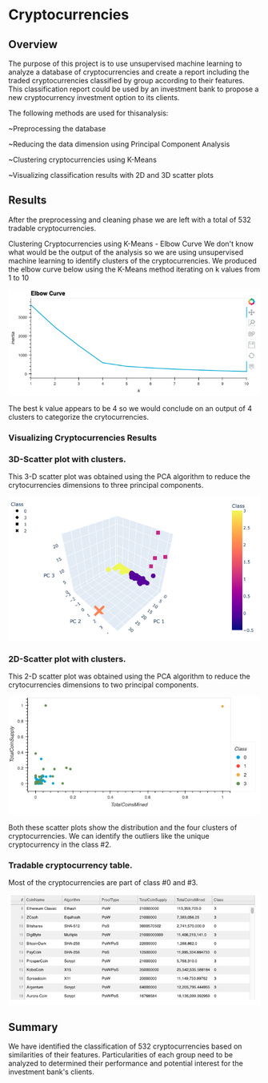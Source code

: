 # Cryptocurrencies

## Overview
The purpose of this project is to use unsupervised machine learning to analyze a database of cryptocurrencies and create a report including the traded cryptocurrencies classified by group according to their features.  This classification report could be used by an investment bank to propose a new cryptocurrency investment option to its clients.

The following methods are used for thisanalysis:

~Preprocessing the database

~Reducing the data dimension using Principal Component Analysis

~Clustering cryptocurrencies using K-Means

~Visualizing classification results with 2D and 3D scatter plots

## Results
After the preprocessing and cleaning phase we are left with a total of 532 tradable cryptocurrencies.


Clustering Cryptocurrencies using K-Means - Elbow Curve
We don't know what would be the output of the analysis so we are using unsupervised machine learning to identify clusters of the cryptocurrencies.
We produced the elbow curve below using the K-Means method iterating on k values from 1 to 10

![elbow](elbow.png)

The best k value appears to be 4 so we would conclude on an output of 4 clusters to categorize the crytocurrencies.

### Visualizing Cryptocurrencies Results

### 3D-Scatter plot with clusters.

This 3-D scatter plot was obtained using the PCA algorithm to reduce the crytocurrencies dimensions to three principal components.

![3d_scatter](3d_scatter.png)

### 2D-Scatter plot with clusters.

This 2-D scatter plot was obtained using the PCA algorithm to reduce the crytocurrencies dimensions to two principal components.

![2d_scatter](2d_scatter.png)

Both these scatter plots show the distribution and the four clusters of cryptocurrencies.
We can identify the outliers like the unique cryptocurrency in the class #2.

### Tradable cryptocurrency table.

Most of the cryptocurrencies are part of class #0 and #3.

![tradeable](tradeable.png)

## Summary
We have identified the classification of 532 cryptocurrencies based on similarities of their features.
Particularities of each group need to be analyzed to determined their performance and potential interest for the investment bank's clients.
